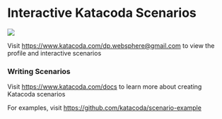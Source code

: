 # Interactive Katacoda Scenarios

[![](http://shields.katacoda.com/katacoda/dp.websphere@gmail.com/count.svg)](https://www.katacoda.com/dp.websphere@gmail.com "Get your profile on Katacoda.com")

Visit https://www.katacoda.com/dp.websphere@gmail.com to view the profile and interactive scenarios

### Writing Scenarios
Visit https://www.katacoda.com/docs to learn more about creating Katacoda scenarios

For examples, visit https://github.com/katacoda/scenario-example
